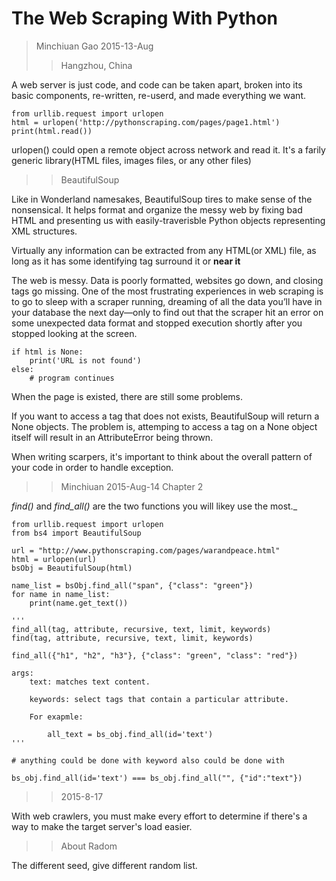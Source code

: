 # The Web Scraping With Python

> Minchiuan Gao 2015-13-Aug
>> Hangzhou, China

A web server is just code, and code can be taken apart, broken into its basic components, re-written, re-userd, and made everything we want. 

	from urllib.request import urlopen
	html = urlopen('http://pythonscraping.com/pages/page1.html')
	print(html.read())


urlopen() could open a remote object across network and read it. It's a farily generic library(HTML files, images files, or any other files)


>> BeautifulSoup

Like in Wonderland namesakes, BeautifulSoup tires to make sense of the nonsensical. It helps format and organize the messy web by fixing bad HTML and presenting us with easily-traverisble Python objects representing XML structures.

Virtually any information can be extracted from any HTML(or XML) file, as long as it has some identifying tag surround it or **near it**

The web is messy. Data is poorly formatted, websites go down, and closing tags go missing. One of the most frustrating experiences in web scraping is to go to sleep with a scraper running, dreaming of all the data you’ll have in your database the next day—only to find out that the scraper hit an error on some unexpected data format and stopped execution shortly after you stopped looking at the screen. 


	if html is None:
		print('URL is not found')
	else:
		# program continues


When the page is existed, there are still some problems.

If you want to access a tag that does not exists, BeautifulSoup will return a None objects. The problem is, attemping to access a tag on a None object itself will result in an AttributeError being thrown.

When writing scarpers, it's important to think about the overall pattern of your code in order to handle exception.


>> Minchiuan 2015-Aug-14
>> Chapter 2

_find()_ and _find\_all()_ are the two functions you will likey use the most._

	
	from urllib.request import urlopen
	from bs4 import BeautifulSoup

	url = "http://www.pythonscraping.com/pages/warandpeace.html"
	html = urlopen(url)
	bsObj = BeautifulSoup(html)

	name_list = bsObj.find_all("span", {"class": "green"})
	for name in name_list:
		print(name.get_text())

	'''
	find_all(tag, attribute, recursive, text, limit, keywords)
	find(tag, attribute, recursive, text, limit, keywords)

	find_all({"h1", "h2", "h3"}, {"class": "green", "class": "red"})

	args:
		text: matches text content.

		keywords: select tags that contain a particular attribute.

		For exapmle:
			
			all_text = bs_obj.find_all(id='text')
	'''

	# anything could be done with keyword also could be done with 
		
	bs_obj.find_all(id='text') === bs_obj.find_all("", {"id":"text"})

>> 2015-8-17

With web crawlers, you must make every effort to determine if there's a way to make the target server's load easier.

>> About Radom

The different seed, give different random list.
